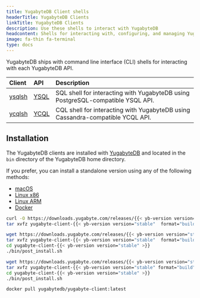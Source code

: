 ```yaml
---
title: YugabyteDB Client shells
headerTitle: YugabyteDB Clients
linkTitle: YugabyteDB Clients
description: Use these shells to interact with YugabyteDB
headcontent: Shells for interacting with, configuring, and managing YugabyteDB
image: fa-thin fa-terminal
type: docs
---
```


YugabyteDB ships with command line interface (CLI) shells for interacting with each YugabyteDB API.

| Client | API | Description |
| :--- | :--- | :--- |
| [ysqlsh](../../api/ysqlsh/) | [YSQL](../../api/ysql/) | SQL shell for interacting with YugabyteDB using PostgreSQL-compatible YSQL API. |
| [ycqlsh](../../api/ycqlsh/) | [YCQL](../../api/ycql/) | CQL shell for interacting with YugabyteDB using Cassandra-compatible YCQL API. |

## Installation

The YugabyteDB clients are installed with [YugabyteDB](../ybdb-releases/) and located in the `bin` directory of the YugabyteDB home directory.

If you prefer, you can install a standalone version using any of the following methods:

<ul class="nav nav-tabs nav-tabs-yb">
  <li >
    <a href="#macos" class="nav-link active" id="macos-tab" data-bs-toggle="tab" role="tab" aria-controls="macos" aria-selected="true">
      <i class="fa-brands fa-apple" aria-hidden="true"></i>
      macOS
    </a>
  </li>
  <li>
    <a href="#linuxx86" class="nav-link" id="linuxx86-tab" data-bs-toggle="tab" role="tab" aria-controls="linuxx86" aria-selected="true">
      <i class="fa-brands fa-linux" aria-hidden="true"></i>
      Linux x86
    </a>
  </li>
  <li>
    <a href="#linuxarm" class="nav-link" id="linuxarm-tab" data-bs-toggle="tab" role="tab" aria-controls="linuxarm" aria-selected="true">
      <i class="fa-brands fa-linux" aria-hidden="true"></i>
      Linux ARM
    </a>
  </li>
  <li>
    <a href="#docker" class="nav-link" id="docker-tab" data-bs-toggle="tab" role="tab" aria-controls="docker" aria-selected="true">
      <i class="fa-brands fa-docker" aria-hidden="true"></i>
      Docker
    </a>
  </li>
</ul>

<div class="tab-content">
  <div id="macos" class="tab-pane fade show active" role="tabpanel" aria-labelledby="macos-tab">

```sh
curl -O https://downloads.yugabyte.com/releases/{{< yb-version version="stable" >}}/yugabyte-client-{{< yb-version version="stable"  format="build">}}-darwin-x86_64.tar.gz
tar xvfz yugabyte-client-{{< yb-version version="stable"  format="build">}}-darwin-x86_64.tar.gz && cd yugabyte-client-{{< yb-version version="stable" >}}/
```

  </div>
  <div id="linuxx86" class="tab-pane fade" role="tabpanel" aria-labelledby="linuxx86-tab">

```sh
wget https://downloads.yugabyte.com/releases/{{< yb-version version="stable" >}}/yugabyte-client-{{< yb-version version="stable" format="build">}}-linux-x86_64.tar.gz
tar xvfz yugabyte-client-{{< yb-version version="stable"  format="build">}}-linux-x86_64.tar.gz
cd yugabyte-client-{{< yb-version version="stable" >}}
./bin/post_install.sh
```

  </div>
  <div id="linuxarm" class="tab-pane fade" role="tabpanel" aria-labelledby="linuxarm-tab">

```sh
wget https://downloads.yugabyte.com/releases/{{< yb-version version="stable" >}}/yugabyte-client-{{< yb-version version="stable" format="build">}}-linux-aarch64.tar.gz
tar xvfz yugabyte-client-{{< yb-version version="stable" format="build">}}-linux-aarch64.tar.gz
cd yugabyte-client-{{< yb-version version="stable" >}}
./bin/post_install.sh
```

  </div>
  <div id="docker" class="tab-pane fade" role="tabpanel" aria-labelledby="docker-tab">

```sh
docker pull yugabytedb/yugabyte-client:latest
```

  </div>
</div>
